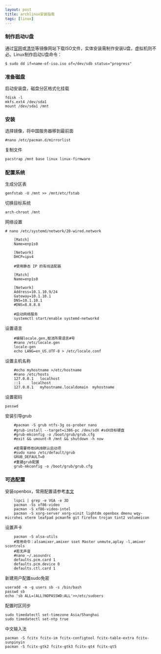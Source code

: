```yaml
---
layout: post
title: archlinux安装指南
tags: [linux]
---
```

### 制作启动U盘

通过[官网](https://archlinux.org/)或[清华](https://mirrors.tuna.tsinghua.edu.cn/)等镜像网站下载ISO文件，实体安装需制作安装U盘，虚拟机则不必。Linux制作启动U盘命令：

```shell
$ sudo dd if=name-of-iso.iso of=/dev/sdb status="progress"
```

### 准备磁盘

启动安装盘，磁盘分区格式化挂载

```shell
fdisk -l
mkfs.ext4 /dev/sda1
mount /dev/sda1 /mnt
```

### 安装

选择镜像，将中国服务器移到最前面

```shell
#nano /etc/pacman.d/mirrorlist
```

复制文件

```sh
pacstrap /mnt base linux linux-firmware
```

### 配置系统

生成分区表

```shell
genfstab -U /mnt >> /mnt/etc/fstab
```

切换目标系统

```shell
arch-chroot /mnt
```

网络设置

```shell
# nano /etc/systemd/network/20-wired.network

	[Match]
	Name=enp1s0

	[Network]
	DHCP=ipv4

	#使用静态 IP 的有线适配器

	[Match]
	Name=enp1s0

	[Network]
	Address=10.1.10.9/24
	Gateway=10.1.10.1
	DNS=10.1.10.1
	#DNS=8.8.8.8

	#启动网络服务
	systemctl start/enable systemd-networkd
```

设置语言

```shell
	#编辑locale.gen,取消所需语言#号
	#nano /etc/locale.gen
	locale-gen
	echo LANG=en_US.UTF-8 > /etc/locale.conf
```

设置主机名称

```shell
	#echo myhostname >/etc/hostname
	#nano /etc/hosts
	127.0.0.1	localhost
	::1		localhost
	127.0.0.1	myhostname.localdomain	myhostname
```

设置密码

```shell
passwd
```

安装引导grub

```shell
	#pacman -S grub ntfs-3g os-prober nano 
	#grub-install --target=i386-pc /dev/sdX #sdX目标硬盘
	#grub-mkconfig -o /boot/grub/grub.cfg
	#exit && umount-R /mnt && shutdown -h now
	
	#若需要修改GRUB默认启动项
	#sudo nano /etc/default/grub
	GRUB_DEFAULT=0
	#重建grub配置
	grub-mkconfig -o /boot/grub/grub.cfg
```

### 可选配置

安装openbox，常用配置请参考[本文](https://jdzcn.xyz/view.php?name=jdzcn.github.io/_posts/2021-02-02-debootstrap-debian-install.md)

```shell
	lspci | grep -e VGA -e 3D
	pacman -Ss xf86-video
	pacman -S xf86-video-intel
	pacman -S xorg-server xorg-xinit lightdm openbox dmenu wqy-microhei xterm leafpad pcmanfm git firefox trojan tint2 volumeicon
```

设置声卡

```shell
	pacman -S alsa-utils
	#常用命令：alsamixer,amixer sset Master unmute,aplay -l,amixer scontrols
	#若无声音
	#nano ~/.asoundrc
	defaults.pcm.card 1
	defaults.pcm.device 0
	defaults.ctl.card 1
```

新建用户配置sudo免密

```shell
useradd -m -g users sb -s /bin/bash
passwd sb
echo 'sb ALL=(ALL)NOPASSWD:ALL'>>/etc/sudoers
```

配置时区同步

```shell
sudo timedatectl set-timezone Asia/Shanghai
sudo timedatectl set-ntp true
```

中文输入法

```shell
pacman -S fcitx fcitx-im fcitx-configtool fcitx-table-extra fcitx-sunpinyin 
pacman -S fcitx-gtk2 fcitx-gtk3 fcitx-qt4 fcitx-qt5
```

